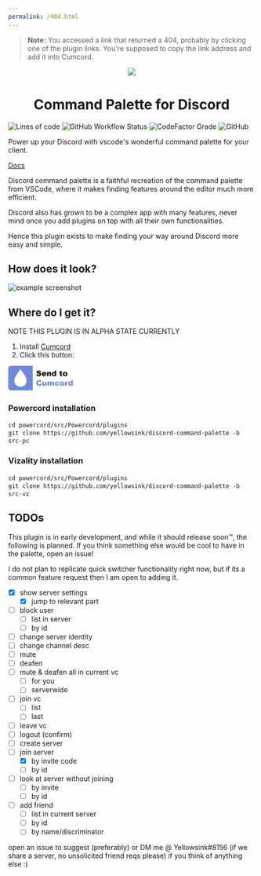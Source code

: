 ```yaml
---
permalink: /404.html
---
```

> **Note:** You accessed a link that returned a 404, probably by clicking one of the plugin links. You're supposed to copy the link address and add it into Cumcord.

<div align="center"><img height="200" src="https://yellowsink.github.io/discord-command-palette/assets/icon.png" /></div>

<h1 align="center">Command Palette for Discord</h1>

![Lines of code](https://img.shields.io/tokei/lines/github/yellowsink/discord-command-palette)
![GitHub Workflow Status](https://img.shields.io/github/workflow/status/yellowsink/discord-command-palette/Build%20and%20deploy?label=deploy)
![CodeFactor Grade](https://img.shields.io/codefactor/grade/github/yellowsink/discord-command-palette?label=codefactor)
![GitHub](https://img.shields.io/badge/license-BSD--3-informational)

Power up your Discord with vscode's wonderful command palette for your client.

[Docs](https://yellowsink.github.io/discord-command-palette/docs)

Discord command palette is a faithful recreation of the command palette from VSCode,
where it makes finding features around the editor much more efficient.

Discord also has grown to be a complex app with many features,
never mind once you add plugins on top with all their own functionalities.

Hence this plugin exists to make finding your way around Discord more easy and simple.

## How does it look?

![example screenshot](https://yellowsink.github.io/discord-command-palette/assets/promo_1.png)

## Where do I get it?

NOTE THIS PLUGIN IS IN ALPHA STATE CURRENTLY

 1. Install [Cumcord](https://cumcord.com/#install)
 2. Click this button:

<!-- <a target="_blank" href="https://send.cumcord.com/#https://cumcordplugins.github.io/Condom/yellowsink.github.io/discord-command-palette"><img height="50" src="https://raw.githubusercontent.com/Cumcord/assets/main/buttons/condom_button.png" /></a>

<details><summary>Install from source</summary> -->
<a target="_blank" href="https://send.cumcord.com/#https://yellowsink.github.io/discord-command-palette"><img height="50" src="https://raw.githubusercontent.com/Cumcord/assets/main/buttons/cumdump_button.png" /></a>
<!-- </details> -->

### Powercord installation
```
cd powercord/src/Powercord/plugins
git clone https://github.com/yellowsink/discord-command-palette -b src-pc
```

### Vizality installation
```
cd powercord/src/Powercord/plugins
git clone https://github.com/yellowsink/discord-command-palette -b src-vz
```

## TODOs

This plugin is in early development, and while it should release soon:tm:, the following is planned. If you think something else would be cool to have in the palette, open an issue!

I do not plan to replicate quick switcher functionality right now, but if its a common feature request then I am open to adding it.

- [x] show server settings
  - [x] jump to relevant part
- [ ] block user
  - [ ] list in server
  - [ ] by id
- [ ] change server identity
- [ ] change channel desc
- [ ] mute
- [ ] deafen
- [ ] mute & deafen all in current vc
  - [ ] for you
  - [ ] serverwide
- [ ] join vc
  - [ ] list
  - [ ] last
- [ ] leave vc
- [ ] logout (confirm)
- [ ] create server
- [ ] join server
  - [x] by invite code
  - [ ] by id
- [ ] look at server without joining
  - [ ] by invite
  - [ ] by id
- [ ] add friend
  - [ ] list in current server
  - [ ] by id
  - [ ] by name/discriminator

open an issue to suggest (preferably) or DM me @ Yellowsink#8156 (if we share a server, no unsolicited friend reqs please) if you think of anything else :)
